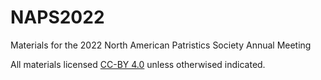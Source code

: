 # NAPS2022
Materials for the 2022 North American Patristics Society Annual Meeting

All materials licensed [CC-BY 4.0](https://creativecommons.org/licenses/by/4.0/) unless otherwised indicated.
